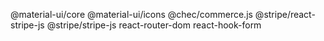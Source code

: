 @material-ui/core @material-ui/icons @chec/commerce.js @stripe/react-stripe-js @stripe/stripe-js react-router-dom react-hook-form

